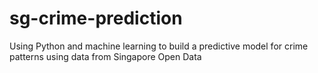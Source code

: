 # sg-crime-prediction
Using Python and machine learning to build a predictive model for crime patterns using data from Singapore Open Data

